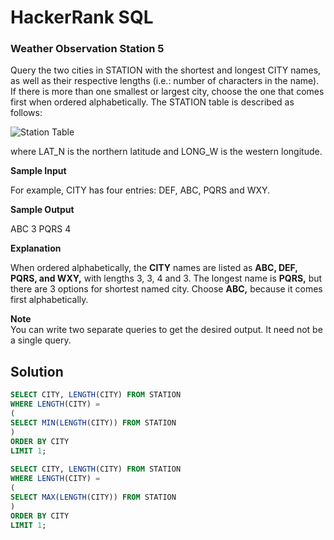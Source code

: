 # HackerRank SQL

### Weather Observation Station 5

Query the two cities in STATION with the shortest and longest CITY names, as well as their respective lengths (i.e.: number of characters in the name). If there is more than one smallest or largest city, choose the one that comes first when ordered alphabetically.
The STATION table is described as follows:

<img src="https://s3.amazonaws.com/hr-challenge-images/9336/1449345840-5f0a551030-Station.jpg" alt="Station Table">

where LAT_N is the northern latitude and LONG_W is the western longitude.

<b>Sample Input</b>

For example, CITY has four entries: DEF, ABC, PQRS and WXY.

<b>Sample Output</b>

ABC 3
PQRS 4

<b>Explanation</b>

When ordered alphabetically, the <b>CITY</b> names are listed as <b>ABC, DEF, PQRS, and WXY,</b> with lengths 3, 3, 4 and 3. The longest name is <b>PQRS,</b> but there are 3 options for shortest named city. Choose <b>ABC,</b> because it comes first alphabetically.

<b>Note</b><br>
You can write two separate queries to get the desired output. It need not be a single query.


## Solution
```sql
SELECT CITY, LENGTH(CITY) FROM STATION
WHERE LENGTH(CITY) =                  
(                                     
SELECT MIN(LENGTH(CITY)) FROM STATION 
)                                     
ORDER BY CITY                         
LIMIT 1;                              
                                      
SELECT CITY, LENGTH(CITY) FROM STATION
WHERE LENGTH(CITY) =                  
(                                     
SELECT MAX(LENGTH(CITY)) FROM STATION 
)                                     
ORDER BY CITY                         
LIMIT 1;                              
```
